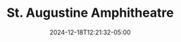 ---
title: St. Augustine Amphitheatre
date: 2024-12-18T12:21:32-05:00
active: true
featured_image: 
featured_image_attr: 
featured_image_alt: 
featured_image_caption: 
Founded: 
Capacity: 4709
Address: |
  1340C A1A S
  St. Augustine, FL 32080
Latitude: 29.875290884466118
Longitude: -81.28288339379353
Socials: 
  Facebook: TheAmpSA
  Twitter: 
  Instagram: theampsa
  Threads:
  Website: https://www.theamp.com/
Phone: 	
---